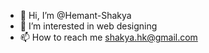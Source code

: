 - 👋 Hi, I’m @Hemant-Shakya
- 👀 I’m interested in web designing 
- 📫 How to reach me shakya.hk@gmail.com

<!---
Hemant-Shakya/Hemant-Shakya is a ✨ special ✨ repository because its `README.md` (this file) appears on your GitHub profile.
You can click the Preview link to take a look at your changes.
--->
